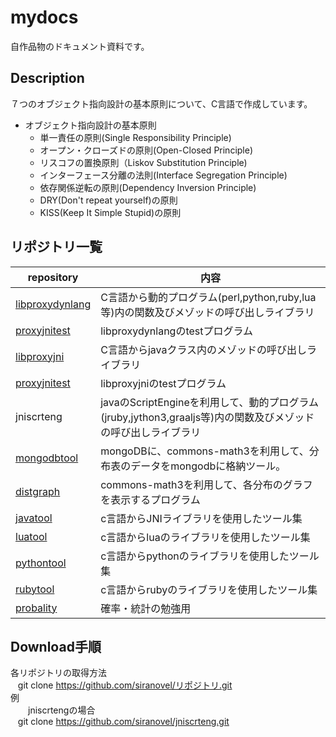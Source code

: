 mydocs
======
自作品物のドキュメント資料です。

## Description ##
７つのオブジェクト指向設計の基本原則について、C言語で作成しています。  
* オブジェクト指向設計の基本原則
  - 単一責任の原則(Single Responsibility Principle)
  - オープン・クローズドの原則(Open-Closed Principle)
  - リスコフの置換原則（Liskov Substitution Principle)
  - インターフェース分離の法則(Interface Segregation Principle)
  - 依存関係逆転の原則(Dependency Inversion Principle)
  - DRY(Don't repeat yourself)の原則
  - KISS(Keep It Simple Stupid)の原則

## リポジトリ一覧 ##

|repository           |内容                                                                                   |
|-------------------|---------------------------------------------------------------------------------------|
|[libproxydynlang](proxydynlang/lib) |C言語から動的プログラム(perl,python,ruby,lua等)内の関数及びメゾッドの呼び出しライブラリ|
|[proxyjnitest](proxydynlang/test)   |libproxydynlangのtestプログラム                                                        |
|[libproxyjni](proxyjni/lib)         |C言語からjavaクラス内のメゾッドの呼び出しライブラリ                                    |
|[proxyjnitest](proxyjni/test)       |libproxyjniのtestプログラム                                                            |
|jniscrteng                          |javaのScriptEngineを利用して、動的プログラム(jruby,jython3,graaljs等)内の関数及びメゾッドの呼び出しライブラリ|
|[mongodbtool](mongodbtool/)         |mongoDBに、commons-math3を利用して、分布表のデータをmongodbに格納ツール。              |
|[distgraph](distgraph/)             |commons-math3を利用して、各分布のグラフを表示するプログラム                            |
|[javatool](javatool/)               |c言語からJNIライブラリを使用したツール集                                               |
|[luatool](luatool/)                 |c言語からluaのライブラリを使用したツール集                                             |
|[pythontool](pythontool/)           |c言語からpythonのライブラリを使用したツール集                                          |
|[rubytool](rubytool/)               |c言語からrubyのライブラリを使用したツール集                                            |
|[probality](probablty/)             |確率・統計の勉強用                                                                     |


## Download手順 ##

各リポジトリの取得方法  
    git clone https://github.com/siranovel/リポジトリ.git  
例  
　　jniscrtengの場合  
    git clone https://github.com/siranovel/jniscrteng.git  

